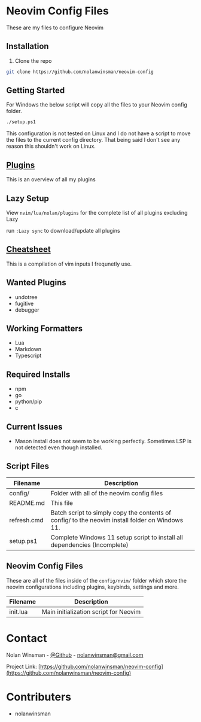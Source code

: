 # Neovim Config Files

These are my files to configure Neovim

## Installation

1. Clone the repo

```sh
git clone https://github.com/nolanwinsman/neovim-config
```

## Getting Started

For Windows the below script will copy all the files to your Neovim config folder.

```sh
./setup.ps1
```

This configuration is not tested on Linux and I do not have a script to move the files to the current config directory. That being said I don't
see any reason this shouldn't work on Linux.

## [Plugins](docs/plugins.md)

This is an overview of all my plugins

## Lazy Setup

View `nvim/lua/nolan/plugins` for the complete list of all plugins excluding Lazy

run `:Lazy sync` to download/update all plugins

## [Cheatsheet](docs/cheatsheet.md)

This is a compilation of vim inputs I frequnetly use.

## Wanted Plugins

- undotree
- fugitive
- debugger

## Working Formatters

- Lua
- Markdown
- Typescript

## Required Installs

- npm
- go
- python/pip
- c

## Current Issues

- Mason install does not seem to be working perfectly. Sometimes LSP is not detected even though installed.

## Script Files

| Filename    | Description                                                                                     |
| ----------- | ----------------------------------------------------------------------------------------------- |
| config/     | Folder with all of the neovim config files                                                      |
| README.md   | This file                                                                                       |
| refresh.cmd | Batch script to simply copy the contents of config/ to the neovim install folder on Windows 11. |
| setup.ps1   | Complete Windows 11 setup script to install all dependencies (Incomplete)                       |

## Neovim Config Files

These are all of the files inside of the `config/nvim/` folder which store the neovim configurations including plugins, keybinds, settings and more.

| Filename | Description                           |
| -------- | ------------------------------------- |
| init.lua | Main initialization script for Neovim |

# Contact

Nolan Winsman - [@Github](https://github.com/nolanwinsman) - nolanwinsman@gmail.com

Project Link: [https://github.com/nolanwinsman/neovim-config](https://github.com/nolanwinsman/neovim-config)

# Contributers

- nolanwinsman

